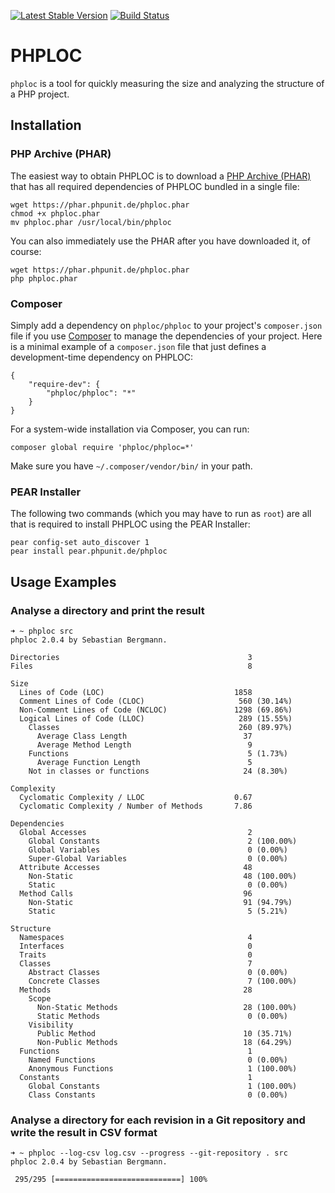 [![Latest Stable Version](https://poser.pugx.org/phploc/phploc/v/stable.png)](https://packagist.org/packages/phploc/phploc)
[![Build Status](https://travis-ci.org/sebastianbergmann/phploc.png?branch=master)](https://travis-ci.org/sebastianbergmann/phploc)

# PHPLOC

`phploc` is a tool for quickly measuring the size and analyzing the structure of a PHP project.

## Installation

### PHP Archive (PHAR)

The easiest way to obtain PHPLOC is to download a [PHP Archive (PHAR)](http://php.net/phar) that has all required dependencies of PHPLOC bundled in a single file:

    wget https://phar.phpunit.de/phploc.phar
    chmod +x phploc.phar
    mv phploc.phar /usr/local/bin/phploc

You can also immediately use the PHAR after you have downloaded it, of course:

    wget https://phar.phpunit.de/phploc.phar
    php phploc.phar

### Composer

Simply add a dependency on `phploc/phploc` to your project's `composer.json` file if you use [Composer](http://getcomposer.org/) to manage the dependencies of your project. Here is a minimal example of a `composer.json` file that just defines a development-time dependency on PHPLOC:

    {
        "require-dev": {
            "phploc/phploc": "*"
        }
    }

For a system-wide installation via Composer, you can run:

    composer global require 'phploc/phploc=*'

Make sure you have `~/.composer/vendor/bin/` in your path.

### PEAR Installer

The following two commands (which you may have to run as `root`) are all that is required to install PHPLOC using the PEAR Installer:

    pear config-set auto_discover 1
    pear install pear.phpunit.de/phploc

## Usage Examples

### Analyse a directory and print the result

    ➜ ~ phploc src
    phploc 2.0.4 by Sebastian Bergmann.

    Directories                                          3
    Files                                                8

    Size
      Lines of Code (LOC)                             1858
      Comment Lines of Code (CLOC)                     560 (30.14%)
      Non-Comment Lines of Code (NCLOC)               1298 (69.86%)
      Logical Lines of Code (LLOC)                     289 (15.55%)
        Classes                                        260 (89.97%)
          Average Class Length                          37
          Average Method Length                          9
        Functions                                        5 (1.73%)
          Average Function Length                        5
        Not in classes or functions                     24 (8.30%)

    Complexity
      Cyclomatic Complexity / LLOC                    0.67
      Cyclomatic Complexity / Number of Methods       7.86

    Dependencies
      Global Accesses                                    2
        Global Constants                                 2 (100.00%)
        Global Variables                                 0 (0.00%)
        Super-Global Variables                           0 (0.00%)
      Attribute Accesses                                48
        Non-Static                                      48 (100.00%)
        Static                                           0 (0.00%)
      Method Calls                                      96
        Non-Static                                      91 (94.79%)
        Static                                           5 (5.21%)

    Structure
      Namespaces                                         4
      Interfaces                                         0
      Traits                                             0
      Classes                                            7
        Abstract Classes                                 0 (0.00%)
        Concrete Classes                                 7 (100.00%)
      Methods                                           28
        Scope
          Non-Static Methods                            28 (100.00%)
          Static Methods                                 0 (0.00%)
        Visibility
          Public Method                                 10 (35.71%)
          Non-Public Methods                            18 (64.29%)
      Functions                                          1
        Named Functions                                  0 (0.00%)
        Anonymous Functions                              1 (100.00%)
      Constants                                          1
        Global Constants                                 1 (100.00%)
        Class Constants                                  0 (0.00%)

### Analyse a directory for each revision in a Git repository and write the result in CSV format

    ➜ ~ phploc --log-csv log.csv --progress --git-repository . src
    phploc 2.0.4 by Sebastian Bergmann.

     295/295 [============================] 100%
